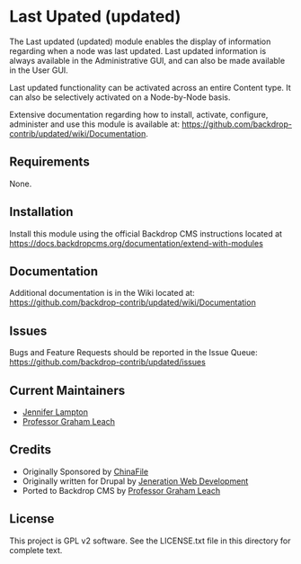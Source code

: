 Last Upated (updated)
========
<!--
The first paragraph of this file should be kept short as it will be used as the
project summary on BackdropCMS.org. Aim for about 240 characters (three lines at
80 characters each).

All lines in this file should be no more than 80 characters long for legibility,
unless including a URL or example that requires the line to not wrap.
|<- - - - - - - This line is exactly 80 characters for reference - - - - - - ->|

Detail in READMEs should be limited to the minimum required for installation and
getting started. More detailed documentation should be moved to a GitHub wiki
page; for example: https://github.com/backdrop-contrib/setup/wiki/Documentation.
-->

The Last updated (updated) module enables the display of information regarding when a node was last updated.  Last updated information is always available in the Administrative GUI, and can also be made available in the User GUI. 

Last updated functionality can be activated across an entire Content type.  It can also be selectively activated on a Node-by-Node basis. 

Extensive documentation regarding how to install, activate, configure, administer and use this module is available at:
https://github.com/backdrop-contrib/updated/wiki/Documentation.

Requirements
------------
None.

Installation
------------
Install this module using the official Backdrop CMS instructions located at
https://docs.backdropcms.org/documentation/extend-with-modules

Documentation
-------------
Additional documentation is in the Wiki located at:
https://github.com/backdrop-contrib/updated/wiki/Documentation


Issues
------
Bugs and Feature Requests should be reported in the Issue Queue:  
https://github.com/backdrop-contrib/updated/issues


Current Maintainers
-------------------
- [Jennifer Lampton](https://github.com/jenlampton)
- [Professor Graham Leach](https://github.com/professorGram)


Credits
-------
- Originally Sponsored by [ChinaFile](http://chinafile.com/)
- Originally written for Drupal by [Jeneration Web Development](http://www.jenerationweb.com/)
- Ported to Backdrop CMS by [Professor Graham Leach](https://github.com/professorGram)


License
-------
This project is GPL v2 software.
See the LICENSE.txt file in this directory for complete text.